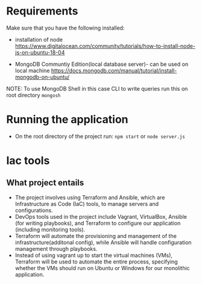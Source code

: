 # Requirements 

Make sure that you have the following installed:

- installation of node 
https://www.digitalocean.com/community/tutorials/how-to-install-node-js-on-ubuntu-18-04

- MongoDB Communtiy Edition(local database server)- can be used on local machine 
https://docs.mongodb.com/manual/tutorial/install-mongodb-on-ubuntu/

NOTE: To use MongoDB Shell in this case CLI to write queries run this on root directory `mongosh`

# Running the application 

- On the root directory of the project run: 
`npm start` or `node server.js`

# Iac tools 
## What project entails 

- The project involves using Terraform and Ansible, which are Infrastructure as Code (IaC) tools, to manage servers and configurations.
- DevOps tools used in the project include Vagrant, VirtualBox, Ansible (for writing playbooks), and Terraform to configure our application (including monitoring tools).
- Terraform will automate the provisioning and management of the infrastructure(additonal config), while Ansible will handle configuration management through playbooks.
- Instead of using vagrant up to start the virtual machines (VMs), Terraform will be used to automate the entire process, specifying whether the VMs should run on Ubuntu or Windows for our monolithic application.